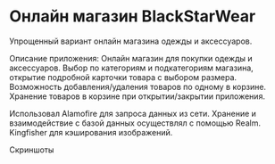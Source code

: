 Онлайн магазин BlackStarWear
=====================

Упрощенный вариант онлайн магазина одежды и аксессуаров.

Описание приложения: Онлайн магазин для покупки одежды и аксессуаров. Выбор по категориям и подкатегориям магазина, открытие подробной карточки товара с выбором размера. Возможность добавления/удаления товаров по одному в корзине. Хранение товаров в корзине при открытии/закрытии приложения.

Использовал Alamofire для запроса данных из сети. Хранение и взаимодействие с базой данных осуществлял с помощью Realm. Kingfisher для кэширования изображений.

Скриншоты
